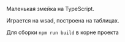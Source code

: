Маленькая змейка на TypeScript.

Играется на wsad, построена на таблицах.

Для сборки `npm run build` в корне проекта